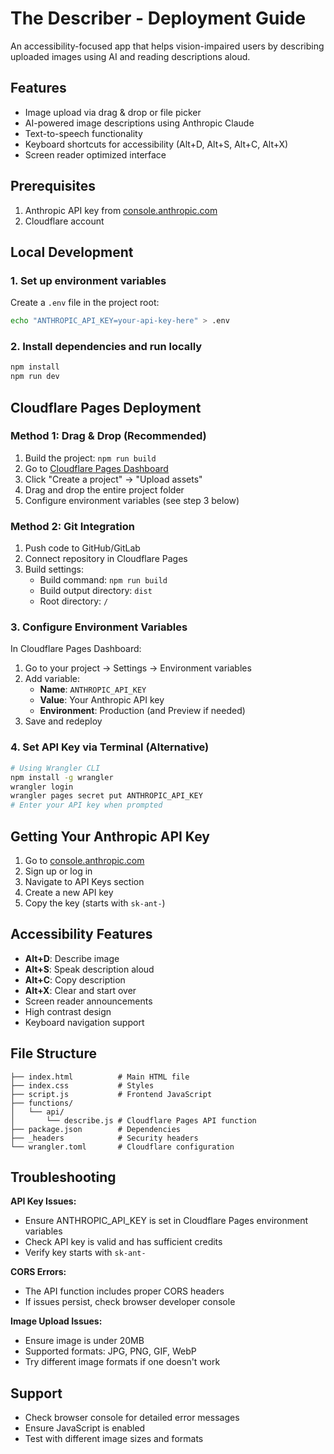 # The Describer - Deployment Guide

An accessibility-focused app that helps vision-impaired users by describing uploaded images using AI and reading descriptions aloud.

## Features
- Image upload via drag & drop or file picker
- AI-powered image descriptions using Anthropic Claude
- Text-to-speech functionality
- Keyboard shortcuts for accessibility (Alt+D, Alt+S, Alt+C, Alt+X)
- Screen reader optimized interface

## Prerequisites
1. Anthropic API key from [console.anthropic.com](https://console.anthropic.com)
2. Cloudflare account

## Local Development

### 1. Set up environment variables
Create a `.env` file in the project root:
```bash
echo "ANTHROPIC_API_KEY=your-api-key-here" > .env
```

### 2. Install dependencies and run locally
```bash
npm install
npm run dev
```

## Cloudflare Pages Deployment

### Method 1: Drag & Drop (Recommended)
1. Build the project: `npm run build`
2. Go to [Cloudflare Pages Dashboard](https://dash.cloudflare.com/pages)
3. Click "Create a project" → "Upload assets"
4. Drag and drop the entire project folder
5. Configure environment variables (see step 3 below)

### Method 2: Git Integration
1. Push code to GitHub/GitLab
2. Connect repository in Cloudflare Pages
3. Build settings:
   - Build command: `npm run build`
   - Build output directory: `dist`
   - Root directory: `/`

### 3. Configure Environment Variables
In Cloudflare Pages Dashboard:
1. Go to your project → Settings → Environment variables
2. Add variable:
   - **Name**: `ANTHROPIC_API_KEY`
   - **Value**: Your Anthropic API key
   - **Environment**: Production (and Preview if needed)
3. Save and redeploy

### 4. Set API Key via Terminal (Alternative)
```bash
# Using Wrangler CLI
npm install -g wrangler
wrangler login
wrangler pages secret put ANTHROPIC_API_KEY
# Enter your API key when prompted
```

## Getting Your Anthropic API Key

1. Go to [console.anthropic.com](https://console.anthropic.com)
2. Sign up or log in
3. Navigate to API Keys section
4. Create a new API key
5. Copy the key (starts with `sk-ant-`)

## Accessibility Features

- **Alt+D**: Describe image
- **Alt+S**: Speak description aloud
- **Alt+C**: Copy description
- **Alt+X**: Clear and start over
- Screen reader announcements
- High contrast design
- Keyboard navigation support

## File Structure
```
├── index.html          # Main HTML file
├── index.css           # Styles
├── script.js           # Frontend JavaScript
├── functions/
│   └── api/
│       └── describe.js # Cloudflare Pages API function
├── package.json        # Dependencies
├── _headers            # Security headers
└── wrangler.toml       # Cloudflare configuration
```

## Troubleshooting

**API Key Issues:**
- Ensure ANTHROPIC_API_KEY is set in Cloudflare Pages environment variables
- Check API key is valid and has sufficient credits
- Verify key starts with `sk-ant-`

**CORS Errors:**
- The API function includes proper CORS headers
- If issues persist, check browser developer console

**Image Upload Issues:**
- Ensure image is under 20MB
- Supported formats: JPG, PNG, GIF, WebP
- Try different image formats if one doesn't work

## Support
- Check browser console for detailed error messages
- Ensure JavaScript is enabled
- Test with different image sizes and formats